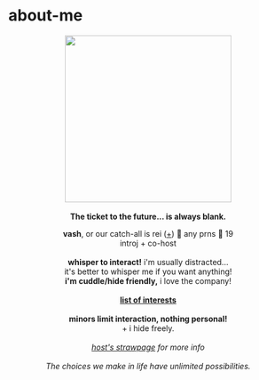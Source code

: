 # about-me
<p align="center">
  <img src="https://64.media.tumblr.com/32db8391b2a88568e8b11d9c3bac13b0/e200cdb56c9c97e3-dc/s500x750/00399ec36109ce987e4440a847234dd8b7cb95f3.png" width="300px">
  <br><br><b>The ticket to the future... is always blank.</b>
  </p>
<p align="center">
  <b>vash</b>, or our catch-all is rei (<a href="https://en.pronouns.page/@vashwood-">+</a>) 🌹 any prns 🌹 19
  <br>introj + co-host
  <br><br>
<b>whisper to interact!</b> i'm usually distracted...
<br>it's better to whisper me if you want anything!
<br><b>i'm cuddle/hide friendly,</b> i love the company!
<br><br>
<b> <a href="https://rentry.co/wolfwood_">list of interests</a></b>
<br><br><b>minors limit interaction, nothing personal!</b>
<br>+ i hide freely.
<br><br><i><a href="https://vashwoods.straw.page">host's strawpage</a> for more info</i>
<br>
<br><i>The choices we make in life have unlimited possibilities.</i>
</p>
